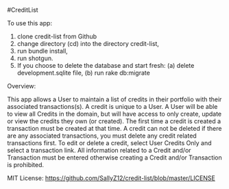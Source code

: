 #CreditList

To use this app:

1. clone credit-list from Github
2. change directory (cd) into the directory credit-list,
3. run bundle install,
4. run shotgun.
5. If you choose to delete the database and start fresh: (a) delete development.sqlite file, (b) run rake db:migrate

Overview:

This app allows a User to maintain a list of credits in their portfolio with their associated transactions(s).
A credit is unique to a User.  A User will be able to view all Credits in the domain, but will have access to only create, update or view
the credits they own (or created).
The first time a credit is created a transaction must be created at that time.
A credit can not be deleted if there are any associated transactions, you must delete any credit related transactions first.
To edit or delete a credit, select User Credits Only and select a transaction link.
All information related to a Credit and/or Transaction must be entered otherwise creating a Credit and/or Transaction is prohibited.



MIT License: https://github.com/SallyZ12/credit-list/blob/master/LICENSE
